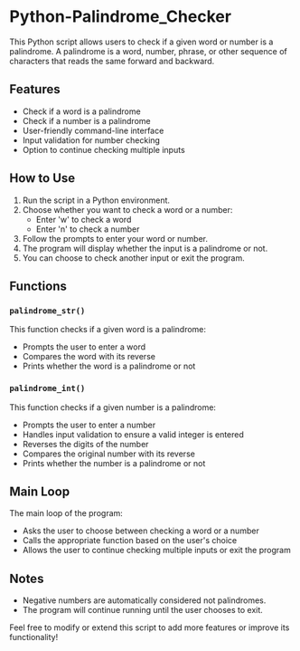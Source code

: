 # Python-Palindrome_Checker

This Python script allows users to check if a given word or number is a palindrome. A palindrome is a word, number, phrase, or other sequence of characters that reads the same forward and backward.

## Features

- Check if a word is a palindrome
- Check if a number is a palindrome
- User-friendly command-line interface
- Input validation for number checking
- Option to continue checking multiple inputs

## How to Use

1. Run the script in a Python environment.
2. Choose whether you want to check a word or a number:
   - Enter 'w' to check a word
   - Enter 'n' to check a number
3. Follow the prompts to enter your word or number.
4. The program will display whether the input is a palindrome or not.
5. You can choose to check another input or exit the program.

## Functions

### `palindrome_str()`

This function checks if a given word is a palindrome:
- Prompts the user to enter a word
- Compares the word with its reverse
- Prints whether the word is a palindrome or not

### `palindrome_int()`

This function checks if a given number is a palindrome:
- Prompts the user to enter a number
- Handles input validation to ensure a valid integer is entered
- Reverses the digits of the number
- Compares the original number with its reverse
- Prints whether the number is a palindrome or not

## Main Loop

The main loop of the program:
- Asks the user to choose between checking a word or a number
- Calls the appropriate function based on the user's choice
- Allows the user to continue checking multiple inputs or exit the program

## Notes

- Negative numbers are automatically considered not palindromes.
- The program will continue running until the user chooses to exit.

Feel free to modify or extend this script to add more features or improve its functionality!
